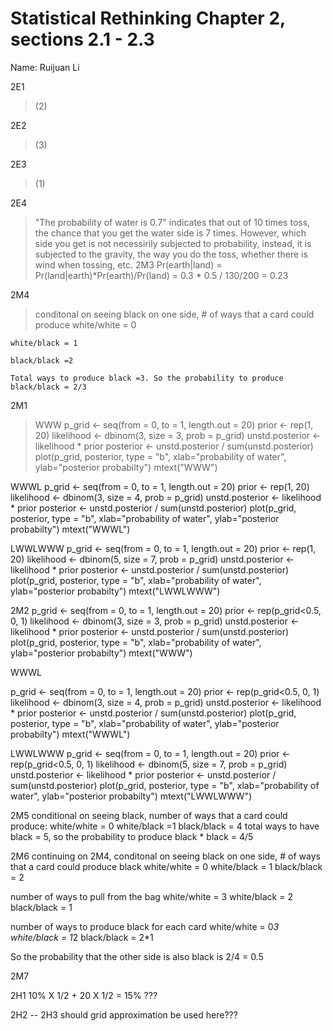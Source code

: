 # Statistical Rethinking Chapter 2, sections 2.1 - 2.3

Name: Ruijuan Li        

2E1 
>(2)

2E2 
>(3)

2E3 
>(1)

2E4 
>"The probability of water is 0.7" indicates that out of 10 times toss, the chance that you get the water side is 7 times. However, which side you get is not necessirily subjected to probability, instead, it is subjected to the gravity, the way you do the toss, whether there is wind when tossing, etc. 
2M3 
>Pr(earth|land) = Pr(land|earth)*Pr(earth)/Pr(land) = 0.3 * 0.5 / 130/200 = 0.23

2M4 
>conditonal on seeing black on one side, # of ways that a card could produce
    white/white = 0

    white/black = 1

    black/black =2

    Total ways to produce black =3. So the probability to produce black/black = 2/3

2M1

>WWW 
    p_grid <- seq(from = 0, to = 1, length.out = 20)
    prior <- rep(1, 20)
    likelihood <- dbinom(3, size = 3, prob = p_grid)
    unstd.posterior <- likelihood * prior
    posterior <- unstd.posterior / sum(unstd.posterior)
    plot(p_grid, posterior, type = "b", 
    xlab="probability of water", ylab="posterior probabilty")
    mtext("WWW")

WWWL
p_grid <- seq(from = 0, to = 1, length.out = 20)
prior <- rep(1, 20)
likelihood <- dbinom(3, size = 4, prob = p_grid)
unstd.posterior <- likelihood * prior
posterior <- unstd.posterior / sum(unstd.posterior)
plot(p_grid, posterior, type = "b", 
xlab="probability of water", ylab="posterior probabilty")
mtext("WWWL")

LWWLWWW
p_grid <- seq(from = 0, to = 1, length.out = 20)
prior <- rep(1, 20)
likelihood <- dbinom(5, size = 7, prob = p_grid)
unstd.posterior <- likelihood * prior
posterior <- unstd.posterior / sum(unstd.posterior)
plot(p_grid, posterior, type = "b", 
xlab="probability of water", ylab="posterior probabilty")
mtext("LWWLWWW")

2M2
p_grid <- seq(from = 0, to = 1, length.out = 20)
prior <- rep(p_grid<0.5, 0, 1)
likelihood <- dbinom(3, size = 3, prob = p_grid)
unstd.posterior <- likelihood * prior
posterior <- unstd.posterior / sum(unstd.posterior)
plot(p_grid, posterior, type = "b", 
xlab="probability of water", ylab="posterior probabilty")
mtext("WWW")


WWWL

p_grid <- seq(from = 0, to = 1, length.out = 20)
prior <- rep(p_grid<0.5, 0, 1)
likelihood <- dbinom(3, size = 4, prob = p_grid)
unstd.posterior <- likelihood * prior
posterior <- unstd.posterior / sum(unstd.posterior)
plot(p_grid, posterior, type = "b", 
xlab="probability of water", ylab="posterior probabilty")
mtext("WWWL")

LWWLWWW
p_grid <- seq(from = 0, to = 1, length.out = 20)
prior <- rep(p_grid<0.5, 0, 1)
likelihood <- dbinom(5, size = 7, prob = p_grid)
unstd.posterior <- likelihood * prior
posterior <- unstd.posterior / sum(unstd.posterior)
plot(p_grid, posterior, type = "b", 
xlab="probability of water", ylab="posterior probabilty")
mtext("LWWLWWW")

2M5
conditional on seeing black, number of ways that a card could produce:
white/white = 0
white/black =1
black/black = 4
total ways to have black = 5, so the probability to produce black * black = 4/5

2M6
continuing on 2M4, 
conditonal on seeing black on one side, # of ways that a card could produce black
white/white = 0
white/black = 1
black/black = 2

number of ways to pull from the bag
white/white = 3
white/black = 2
black/black = 1

number of ways to produce black for each card 
white/white = 0*3
white/black = 1*2
black/black = 2*1

So the probability that the other side is also black is 2/4 = 0.5

2M7

2H1 
10% X 1/2 + 20 X 1/2 = 15% ???

2H2 -- 2H3 
should grid approximation be used here??? 




































